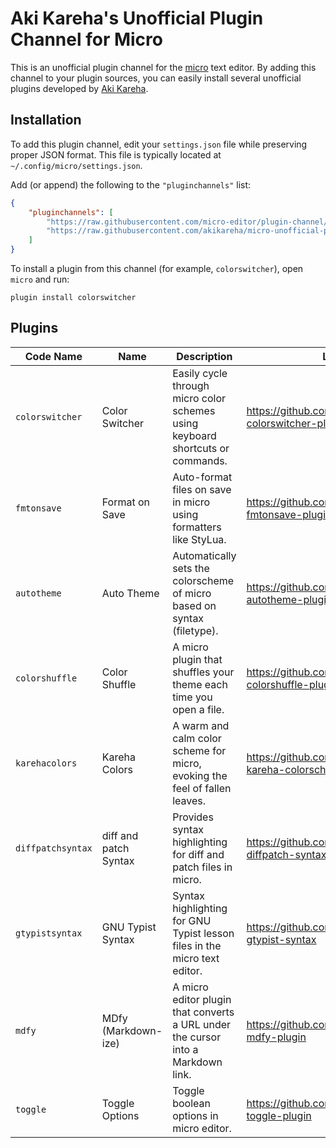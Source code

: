 # Aki Kareha's Unofficial Plugin Channel for Micro

This is an unofficial plugin channel for the
[micro](https://micro-editor.github.io/) text editor.
By adding this channel to your plugin sources, you can easily install several
unofficial plugins developed by [Aki Kareha](https://github.com/akikareha).

## Installation

To add this plugin channel, edit your `settings.json` file while preserving
proper JSON format.
This file is typically located at `~/.config/micro/settings.json`.

Add (or append) the following to the `"pluginchannels"` list:

```json
{
    "pluginchannels": [
        "https://raw.githubusercontent.com/micro-editor/plugin-channel/master/channel.json",
        "https://raw.githubusercontent.com/akikareha/micro-unofficial-plugin-channel/master/channel.json"
    ]
}
```

To install a plugin from this channel (for example, `colorswitcher`), open
`micro` and run:

```
plugin install colorswitcher
```

## Plugins

| Code Name         | Name                  | Description                                                                      | Link                                                    |
| ----------------- | --------------------- | -------------------------------------------------------------------------------- | ------------------------------------------------------- |
| `colorswitcher`   | Color Switcher        | Easily cycle through micro color schemes using keyboard shortcuts or commands.   | https://github.com/akikareha/micro-colorswitcher-plugin |
| `fmtonsave`       | Format on Save        | Auto-format files on save in micro using formatters like StyLua.                 | https://github.com/akikareha/micro-fmtonsave-plugin     |
| `autotheme`       | Auto Theme            | Automatically sets the colorscheme of micro based on syntax (filetype).          | https://github.com/akikareha/micro-autotheme-plugin     |
| `colorshuffle`    | Color Shuffle         | A micro plugin that shuffles your theme each time you open a file.               | https://github.com/akikareha/micro-colorshuffle-plugin  |
| `karehacolors`    | Kareha Colors         | A warm and calm color scheme for micro, evoking the feel of fallen leaves.       | https://github.com/akikareha/micro-kareha-colorschemes  |
| `diffpatchsyntax` | diff and patch Syntax | Provides syntax highlighting for diff and patch files in micro.                  | https://github.com/akikareha/micro-diffpatch-syntax     |
| `gtypistsyntax`   | GNU Typist Syntax     | Syntax highlighting for GNU Typist lesson files in the micro text editor.        | https://github.com/akikareha/micro-gtypist-syntax       |
| `mdfy`            | MDfy (Markdown-ize)   | A micro editor plugin that converts a URL under the cursor into a Markdown link. | https://github.com/akikareha/micro-mdfy-plugin          |
| `toggle`          | Toggle Options        | Toggle boolean options in micro editor.                                          | https://github.com/akikareha/micro-toggle-plugin        |
